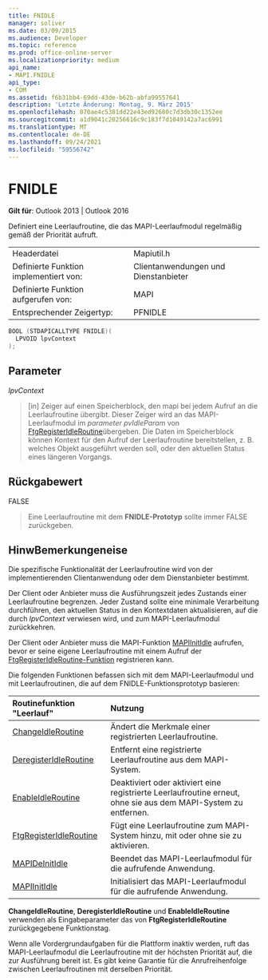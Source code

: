 ```yaml
---
title: FNIDLE
manager: soliver
ms.date: 03/09/2015
ms.audience: Developer
ms.topic: reference
ms.prod: office-online-server
ms.localizationpriority: medium
api_name:
- MAPI.FNIDLE
api_type:
- COM
ms.assetid: f6b31bb4-69dd-43de-b62b-abfa99557641
description: 'Letzte Änderung: Montag, 9. März 2015'
ms.openlocfilehash: 070ae4c5381dd22e43ed92680c7d3db30c1352ee
ms.sourcegitcommit: a1d9041c20256616c9c183f7d1049142a7ac6991
ms.translationtype: MT
ms.contentlocale: de-DE
ms.lasthandoff: 09/24/2021
ms.locfileid: "59556742"
---
```

# <a name="fnidle"></a>FNIDLE
 
**Gilt für**: Outlook 2013 | Outlook 2016 
  
Definiert eine Leerlaufroutine, die das MAPI-Leerlaufmodul regelmäßig gemäß der Priorität aufruft. 
  
|||
|:-----|:-----|
|Headerdatei  <br/> |Mapiutil.h  <br/> |
|Definierte Funktion implementiert von:  <br/> |Clientanwendungen und Dienstanbieter  <br/> |
|Definierte Funktion aufgerufen von:  <br/> |MAPI  <br/> |
|Entsprechender Zeigertyp:  <br/> |PFNIDLE  <br/> |
   
```cpp
BOOL (STDAPICALLTYPE FNIDLE)(
  LPVOID lpvContext
);
```

## <a name="parameters"></a>Parameter

 _lpvContext_
  
> [in] Zeiger auf einen Speicherblock, den mapi bei jedem Aufruf an die Leerlaufroutine übergibt. Dieser Zeiger wird an das MAPI-Leerlaufmodul im  _parameter pvIdleParam_ von [FtgRegisterIdleRoutine](ftgregisteridleroutine.md)übergeben. Die Daten im Speicherblock können Kontext für den Aufruf der Leerlaufroutine bereitstellen, z. B. welches Objekt ausgeführt werden soll, oder den aktuellen Status eines längeren Vorgangs.
    
## <a name="return-value"></a>Rückgabewert

FALSE 
  
> Eine Leerlaufroutine mit dem **FNIDLE-Prototyp** sollte immer FALSE zurückgeben. 
    
## <a name="remarks"></a>HinwBemerkungeneise

Die spezifische Funktionalität der Leerlaufroutine wird von der implementierenden Clientanwendung oder dem Dienstanbieter bestimmt. 
  
Der Client oder Anbieter muss die Ausführungszeit jedes Zustands einer Leerlaufroutine begrenzen. Jeder Zustand sollte eine minimale Verarbeitung durchführen, den aktuellen Status in den Kontextdaten aktualisieren, auf die durch  _lpvContext_ verwiesen wird, und zum MAPI-Leerlaufmodul zurückkehren. 
  
Der Client oder Anbieter muss die MAPI-Funktion [MAPIInitIdle](mapiinitidle.md) aufrufen, bevor er seine eigene Leerlaufroutine mit einem Aufruf der [FtgRegisterIdleRoutine-Funktion](ftgregisteridleroutine.md) registrieren kann. 
  
Die folgenden Funktionen befassen sich mit dem MAPI-Leerlaufmodul und mit Leerlaufroutinen, die auf dem FNIDLE-Funktionsprototyp basieren: 
  
|**Routinefunktion "Leerlauf"**|**Nutzung**|
|:-----|:-----|
|[ChangeIdleRoutine](changeidleroutine.md) <br/> |Ändert die Merkmale einer registrierten Leerlaufroutine.  <br/> |
|[DeregisterIdleRoutine](deregisteridleroutine.md) <br/> |Entfernt eine registrierte Leerlaufroutine aus dem MAPI-System.  <br/> |
|[EnableIdleRoutine](enableidleroutine.md) <br/> |Deaktiviert oder aktiviert eine registrierte Leerlaufroutine erneut, ohne sie aus dem MAPI-System zu entfernen.  <br/> |
|[FtgRegisterIdleRoutine](ftgregisteridleroutine.md) <br/> |Fügt eine Leerlaufroutine zum MAPI-System hinzu, mit oder ohne sie zu aktivieren.  <br/> |
|[MAPIDeInitIdle](mapideinitidle.md) <br/> |Beendet das MAPI-Leerlaufmodul für die aufrufende Anwendung.  <br/> |
|[MAPIInitIdle](mapiinitidle.md) <br/> |Initialisiert das MAPI-Leerlaufmodul für die aufrufende Anwendung.  <br/> |
   
**ChangeIdleRoutine**, **DeregisterIdleRoutine** und **EnableIdleRoutine** verwenden als Eingabeparameter das von **FtgRegisterIdleRoutine** zurückgegebene Funktionstag. 
  
Wenn alle Vordergrundaufgaben für die Plattform inaktiv werden, ruft das MAPI-Leerlaufmodul die Leerlaufroutine mit der höchsten Priorität auf, die zur Ausführung bereit ist. Es gibt keine Garantie für die Anrufreihenfolge zwischen Leerlaufroutinen mit derselben Priorität. 
  

